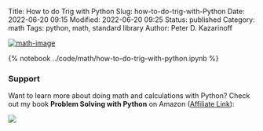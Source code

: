 Title: How to do Trig with Python
Slug: how-to-do-trig-with-Python
Date: 2022-06-20 09:15
Modified: 2022-06-20 09:25
Status: published
Category: math
Tags: python, math, standard library
Author: Peter D. Kazarinoff

[![math-image]({static}/posts/math/images/trig-image.jpeg)]({filename}/posts/math/how-to-do-math-with-python.md)

{% notebook ../code/math/how-to-do-trig-with-python.ipynb %}

### Support

Want to learn more about doing math and calculations with Python? Check out my book **Problem Solving with Python** on Amazon ([Affiliate Link](https://www.amazon.com/gp/product/1693405415/ref=as_li_tl?ie=UTF8&camp=1789&creative=9325&creativeASIN=1693405415&linkCode=as2&tag=peterkazarino-20&linkId=5bae1c66b2fc4f944a352f8826f819d1)):

<a target="_blank"  href="https://www.amazon.com/gp/product/1693405415/ref=as_li_tl?ie=UTF8&camp=1789&creative=9325&creativeASIN=1693405415&linkCode=as2&tag=peterkazarino-20&linkId=14354dd726a3531e49b53451b9af1f80"><img border="0" src="//ws-na.amazon-adsystem.com/widgets/q?_encoding=UTF8&MarketPlace=US&ASIN=1693405415&ServiceVersion=20070822&ID=AsinImage&WS=1&Format=_SL250_&tag=peterkazarino-20" ></a>
